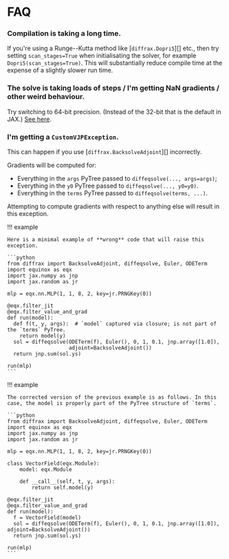 # FAQ

### Compilation is taking a long time.

If you're using a Runge--Kutta method like [`diffrax.Dopri5`][] etc., then try setting `scan_stages=True` when initialisating the solver, for example `Dopri5(scan_stages=True)`. This will substantially reduce compile time at the expense of a slightly slower run time.

### The solve is taking loads of steps / I'm getting NaN gradients / other weird behaviour.

Try switching to 64-bit precision. (Instead of the 32-bit that is the default in JAX.) [See here](https://jax.readthedocs.io/en/latest/notebooks/Common_Gotchas_in_JAX.html#double-64bit-precision).

### I'm getting a `CustomVJPException`.

This can happen if you use [`diffrax.BacksolveAdjoint`][] incorrectly.

Gradients will be computed for:

- Everything in the `args` PyTree passed to `diffeqsolve(..., args=args)`;
- Everything in the `y0` PyTree passed to `diffeqsolve(..., y0=y0)`.
- Everything in the `terms` PyTree passed to `diffeqsolve(terms, ...)`.

Attempting to compute gradients with respect to anything else will result in this exception.

!!! example

    Here is a minimal example of **wrong** code that will raise this exception.

    ```python
    from diffrax import BacksolveAdjoint, diffeqsolve, Euler, ODETerm
    import equinox as eqx
    import jax.numpy as jnp
    import jax.random as jr

    mlp = eqx.nn.MLP(1, 1, 8, 2, key=jr.PRNGKey(0))

    @eqx.filter_jit
    @eqx.filter_value_and_grad
    def run(model):
      def f(t, y, args):  # `model` captured via closure; is not part of the `terms` PyTree.
        return model(y)
      sol = diffeqsolve(ODETerm(f), Euler(), 0, 1, 0.1, jnp.array([1.0]),
                        adjoint=BacksolveAdjoint())
      return jnp.sum(sol.ys)

    run(mlp)
    ```

!!! example

    The corrected version of the previous example is as follows. In this case, the model is properly part of the PyTree structure of `terms`.

    ```python
    from diffrax import BacksolveAdjoint, diffeqsolve, Euler, ODETerm
    import equinox as eqx
    import jax.numpy as jnp
    import jax.random as jr

    mlp = eqx.nn.MLP(1, 1, 8, 2, key=jr.PRNGKey(0))

    class VectorField(eqx.Module):
        model: eqx.Module

        def __call__(self, t, y, args):
            return self.model(y)

    @eqx.filter_jit
    @eqx.filter_value_and_grad
    def run(model):
      f = VectorField(model)
      sol = diffeqsolve(ODETerm(f), Euler(), 0, 1, 0.1, jnp.array([1.0]), adjoint=BacksolveAdjoint())
      return jnp.sum(sol.ys)

    run(mlp)
    ```
